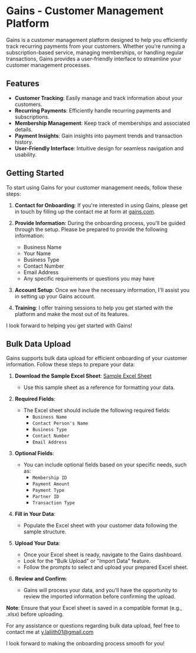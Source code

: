 # Gains - Customer Management Platform

Gains is a customer management platform designed to help you efficiently track recurring payments from your customers. Whether you're running a subscription-based service, managing memberships, or handling regular transactions, Gains provides a user-friendly interface to streamline your customer management processes.

## Features

- **Customer Tracking**: Easily manage and track information about your customers.
- **Recurring Payments**: Efficiently handle recurring payments and subscriptions.
- **Membership Management**: Keep track of memberships and associated details.
- **Payment Insights**: Gain insights into payment trends and transaction history.
- **User-Friendly Interface**: Intuitive design for seamless navigation and usability.

## Getting Started

To start using Gains for your customer management needs, follow these steps:

1. **Contact for Onboarding**: If you're interested in using Gains, please get in touch by filling up the contact me at form at [gains.com](https://gains-pink.vercel.app/).

2. **Provide Information**: During the onboarding process, you'll be guided through the setup. Please be prepared to provide the following information:
   - Business Name
   - Your Name
   - Business Type
   - Contact Number
   - Email Address
   - Any specific requirements or questions you may have

3. **Account Setup**: Once we have the necessary information, I'll assist you in setting up your Gains account.

4. **Training**: I offer training sessions to help you get started with the platform and make the most out of its features.

I look forward to helping you get started with Gains!

## Bulk Data Upload

Gains supports bulk data upload for efficient onboarding of your customer information. Follow these steps to prepare your data:

1. **Download the Sample Excel Sheet**: [Sample Excel Sheet](link-to-your-sample-sheet.xlsx)
   - Use this sample sheet as a reference for formatting your data.

2. **Required Fields**:
   - The Excel sheet should include the following required fields:
     - `Business Name`
     - `Contact Person's Name`
     - `Business Type`
     - `Contact Number`
     - `Email Address`

3. **Optional Fields**:
   - You can include optional fields based on your specific needs, such as:
     - `Membership ID`
     - `Payment Amount`
     - `Payment Type`
     - `Partner ID`
     - `Transaction Type`

4. **Fill in Your Data**:
   - Populate the Excel sheet with your customer data following the sample structure.

5. **Upload Your Data**:
   - Once your Excel sheet is ready, navigate to the Gains dashboard.
   - Look for the "Bulk Upload" or "Import Data" feature.
   - Follow the prompts to select and upload your prepared Excel sheet.

6. **Review and Confirm**:
   - Gains will process your data, and you'll have the opportunity to review the imported information before confirming the upload.

**Note**: Ensure that your Excel sheet is saved in a compatible format (e.g., .xlsx) before uploading.

For any assistance or questions regarding bulk data upload, feel free to contact me at y.laliith01@gmail.com

I look forward to making the onboarding process smooth for you!
